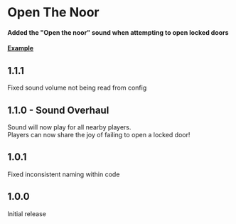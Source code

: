 # Open The Noor
#### Added the "Open the noor" sound when attempting to open locked doors

__[Example](https://youtu.be/vKgmCteDbY8)__

## 1.1.1
Fixed sound volume not being read from config

## 1.1.0 - Sound Overhaul
Sound will now play for all nearby players.<br>
Players can now share the joy of failing to open a locked door!

## 1.0.1
Fixed inconsistent naming within code

## 1.0.0
Initial release
